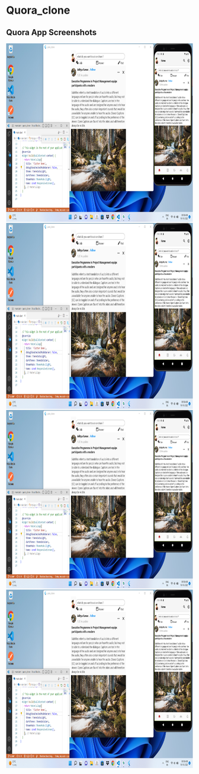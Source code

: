 
# Quora_clone

## Quora App Screenshots


<div> 
    <img src="https://github.com/imCoderAditya/quora_clone/blob/main/screenshot/1.png"alt="loading..." width="1080" height="480">
    <img src="https://github.com/imCoderAditya/quora_clone/blob/main/screenshot/1.png" alt="loading..."        style="width:1266px;height:500px";>
    <img src="https://github.com/imCoderAditya/quora_clone/blob/main/screenshot/1.png" alt="loading..." width="1080" height="480">
    <img src="https://github.com/imCoderAditya/quora_clone/blob/main/screenshot/1.png" alt="loading..." width="1080" height="480">
 </div>

<!-- This project is a starting point for a Flutter application.

A few resources to get you started if this is your first Flutter project:

This project is a starting point for a Flutter application.

A few resources to get you started if this is your first Flutter project:

- [Lab: Write your first Flutter app](https://docs.flutter.dev/get-started/codelab)
- [Cookbook: Useful Flutter samples](https://docs.flutter.dev/cookbook)

For help getting started with Flutter development, view the
[online documentation](https://docs.flutter.dev/), which offers tutorials,
samples, guidance on mobile development, and a full API reference.
